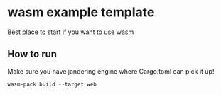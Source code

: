 # wasm example template

Best place to start if you want to use wasm

## How to run

Make sure you have jandering engine where Cargo.toml can pick it up!

    wasm-pack build --target web
